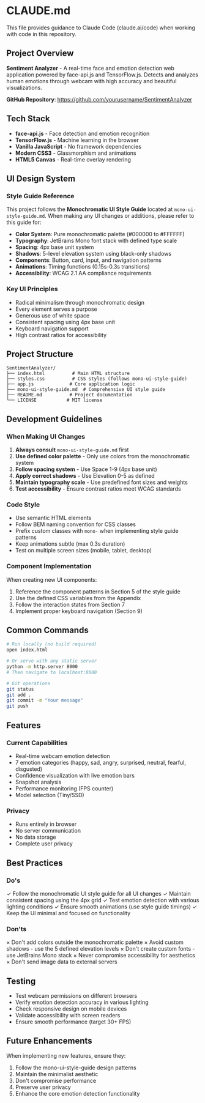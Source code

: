 # CLAUDE.md

This file provides guidance to Claude Code (claude.ai/code) when working with code in this repository.

## Project Overview

**Sentiment Analyzer** - A real-time face and emotion detection web application powered by face-api.js and TensorFlow.js. Detects and analyzes human emotions through webcam with high accuracy and beautiful visualizations.

**GitHub Repository**: https://github.com/yourusername/SentimentAnalyzer

## Tech Stack

- **face-api.js** - Face detection and emotion recognition
- **TensorFlow.js** - Machine learning in the browser
- **Vanilla JavaScript** - No framework dependencies
- **Modern CSS3** - Glassmorphism and animations
- **HTML5 Canvas** - Real-time overlay rendering

## UI Design System

### Style Guide Reference
This project follows the **Monochromatic UI Style Guide** located at `mono-ui-style-guide.md`. When making any UI changes or additions, please refer to this guide for:

- **Color System**: Pure monochromatic palette (#000000 to #FFFFFF)
- **Typography**: JetBrains Mono font stack with defined type scale
- **Spacing**: 4px base unit system
- **Shadows**: 5-level elevation system using black-only shadows
- **Components**: Button, card, input, and navigation patterns
- **Animations**: Timing functions (0.15s-0.3s transitions)
- **Accessibility**: WCAG 2.1 AA compliance requirements

### Key UI Principles
- Radical minimalism through monochromatic design
- Every element serves a purpose
- Generous use of white space
- Consistent spacing using 4px base unit
- Keyboard navigation support
- High contrast ratios for accessibility

## Project Structure

```
SentimentAnalyzer/
├── index.html          # Main HTML structure
├── styles.css          # CSS styles (follows mono-ui-style-guide)
├── app.js             # Core application logic
├── mono-ui-style-guide.md  # Comprehensive UI style guide
├── README.md          # Project documentation
└── LICENSE           # MIT license
```

## Development Guidelines

### When Making UI Changes
1. **Always consult** `mono-ui-style-guide.md` first
2. **Use defined color palette** - Only use colors from the monochromatic system
3. **Follow spacing system** - Use Space 1-9 (4px base unit)
4. **Apply correct shadows** - Use Elevation 0-5 as defined
5. **Maintain typography scale** - Use predefined font sizes and weights
6. **Test accessibility** - Ensure contrast ratios meet WCAG standards

### Code Style
- Use semantic HTML elements
- Follow BEM naming convention for CSS classes
- Prefix custom classes with `mono-` when implementing style guide patterns
- Keep animations subtle (max 0.3s duration)
- Test on multiple screen sizes (mobile, tablet, desktop)

### Component Implementation
When creating new UI components:
1. Reference the component patterns in Section 5 of the style guide
2. Use the defined CSS variables from the Appendix
3. Follow the interaction states from Section 7
4. Implement proper keyboard navigation (Section 9)

## Common Commands

```bash
# Run locally (no build required)
open index.html

# Or serve with any static server
python -m http.server 8000
# Then navigate to localhost:8000

# Git operations
git status
git add .
git commit -m "Your message"
git push
```

## Features

### Current Capabilities
- Real-time webcam emotion detection
- 7 emotion categories (happy, sad, angry, surprised, neutral, fearful, disgusted)
- Confidence visualization with live emotion bars
- Snapshot analysis
- Performance monitoring (FPS counter)
- Model selection (Tiny/SSD)

### Privacy
- Runs entirely in browser
- No server communication
- No data storage
- Complete user privacy

## Best Practices

### Do's
✓ Follow the monochromatic UI style guide for all UI changes
✓ Maintain consistent spacing using the 4px grid
✓ Test emotion detection with various lighting conditions
✓ Ensure smooth animations (use style guide timings)
✓ Keep the UI minimal and focused on functionality

### Don'ts
× Don't add colors outside the monochromatic palette
× Avoid custom shadows - use the 5 defined elevation levels
× Don't create custom fonts - use JetBrains Mono stack
× Never compromise accessibility for aesthetics
× Don't send image data to external servers

## Testing

- Test webcam permissions on different browsers
- Verify emotion detection accuracy in various lighting
- Check responsive design on mobile devices
- Validate accessibility with screen readers
- Ensure smooth performance (target 30+ FPS)

## Future Enhancements

When implementing new features, ensure they:
1. Follow the mono-ui-style-guide design patterns
2. Maintain the minimalist aesthetic
3. Don't compromise performance
4. Preserve user privacy
5. Enhance the core emotion detection functionality